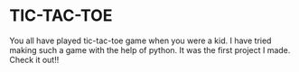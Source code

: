# TIC-TAC-TOE
You all have played tic-tac-toe game when you were a kid. I have tried making such a game with the help of python. It was the first project I made. Check it out!! 
